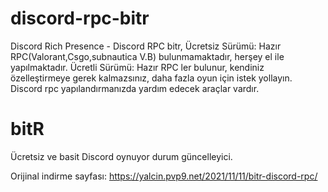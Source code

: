 # discord-rpc-bitr
Discord Rich Presence - Discord RPC bitr,
Ücretsiz Sürümü: Hazır RPC(Valorant,Csgo,subnautica V.B) bulunmamaktadır, herşey el ile yapılmaktadır.
Ücretli Sürümü: Hazır RPC ler bulunur, kendiniz özelleştirmeye gerek kalmazsınız, daha fazla oyun için
istek yollayın. Discord rpc yapılandırmanızda yardım edecek araçlar vardır.
# bitR
Ücretsiz ve basit Discord oynuyor
durum güncelleyici.

Orijinal indirme sayfası: https://yalcin.pvp9.net/2021/11/11/bitr-discord-rpc/ 
